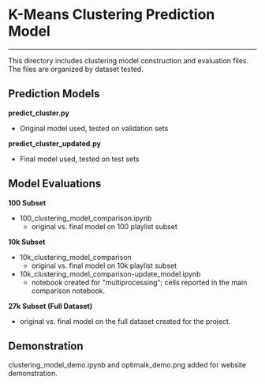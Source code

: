 
# K-Means Clustering Prediction Model
---

This directory includes clustering model construction and evaluation files. The files are organized by dataset tested.

## Prediction Models

**predict_cluster.py**
- Original model used, tested on validation sets

**predict_cluster_updated.py**
- Final model used, tested on test sets

## Model Evaluations

**100 Subset**
- 100_clustering_model_comparison.ipynb
  - original vs. final model on 100 playlist subset

**10k Subset**
- 10k_clustering_model_comparison
  - original vs. final model on 10k playlist subset
- 10k_clustering_model_comparison-update_model.ipynb
  - notebook created for "multiprocessing"; cells reported in the main comparison notebook.

**27k Subset (Full Dataset)**
- original vs. final model on the full dataset created for the project.

## Demonstration

clustering_model_demo.ipynb and optimalk_demo.png added for website demonstration.
